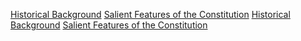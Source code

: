 [Historical Background](https://yoursamlan.github.io/Polity/Historical_Background.html)  [Salient Features of the Constitution](https://yoursamlan.github.io/Polity/Salient_Features_of_the_Constitution.html)  [Historical Background](https://yoursamlan.github.io/Polity/Historical_Background.html)  [Salient Features of the Constitution](https://yoursamlan.github.io/Polity/Salient_Features_of_the_Constitution.html)  